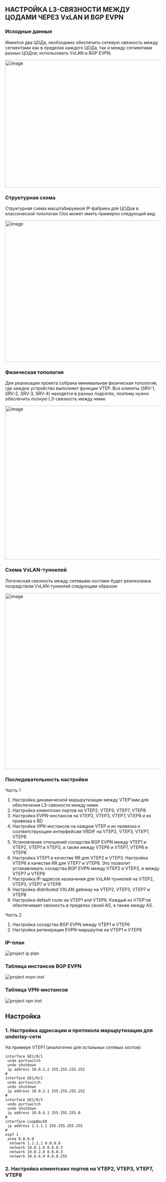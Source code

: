 ## НАСТРОЙКА L3-СВЯЗНОСТИ МЕЖДУ ЦОДАМИ ЧЕРЕЗ VxLAN И BGP EVPN

 ### Исходные данные

Имеется два ЦОДа, необходимо обеспечить сетевую связность между сегментами как в пределах каждого ЦОДа, так и между сегментами разных ЦОДов; использовать VxLAN и BGP EVPN.

<img width="712" height="411" alt="image" src="https://github.com/user-attachments/assets/c19e1465-18ae-426a-957b-1143986b0729" />

### Структурная схема

Структурная схема масштабируемой IP-фабрики для ЦОДов в классической топологии Clos может иметь примерно следующий вид:

<img width="894" height="456" alt="image" src="https://github.com/user-attachments/assets/360658fe-be42-42a1-be6d-3058ebf22de3" />

### Физическая топология

Для реализации проекта собрана минимальная физическая топология, где каждое устройство выполняет функции VTEP. Все клиенты (SRV-1, SRV-2, SRV-3, SRV-4) находятся в разных подсетях, поэтому нужно обеспечить полную L3-связность между ними:

<img width="854" height="496" alt="image" src="https://github.com/user-attachments/assets/c52e64a9-6b3e-4962-bd83-1a68e9e7d793" />

### Схема VxLAN-туннелей

Логическая связность между сетевыми хостами будет реализована посредством VxLAN-туннелей следующим образом:

<img width="926" height="568" alt="image" src="https://github.com/user-attachments/assets/2976a752-5fc0-4f96-bd93-8df1526f3f6c" />

### Последовательность настройки

Часть 1

1.	Настройка динамической маршрутизации между VTEP’ами для обеспечения L3-связности между ними
2.	Настройка клиентских портов на VTEP2, VTEP3, VTEP7, VTEP8
3.	Настройка EVPN-инстансов на VTEP2, VTEP3, VTEP7, VTEP8 и их привязка к BD
4.	Настройка VPN-инстансов на каждом VTEP и их привязка к соответствующим интерфейсам VBDIF на VTEP2, VTEP3, VTEP7, VTEP8.
5.	Установление отношений соседства BGP EVPN между VTEP1 и VTEP2, VTEP1 и VTEP3, а также между VTEP6 и VTEP7, VTEP6 и VTEP8
6.	Настройка VTEP1 в качестве RR для VTEP2 и VTEP3. Настройка VTEP6 в качестве RR для VTEP7 и VTEP8. Это позволит устанавливать соседства BGP EVPN между VTEP2 и VTEP3, и между VTEP7 и VTEP8
7.	Настройка IP-адресов назначения для VxLAN-туннелей на VTEP2, VTEP3, VTEP7 и VTEP8
8.	Настройка distributed VXLAN gateway на VTEP2, VTEP3, VTEP7 и VTEP8
9.	Настройка default route на VTEP1 and VTEP6. Каждый из VTEP’ов обеспечивает связность в пределах своей AS, а также между AS.

Часть 2

1.	Настройка соседства BGP EVPN между VTEP1 и VTEP6
2.	Настройка регенерации EVPN-маршрутов на VTEP1 и VTEP6

### IP-план

 ![project ip plan](https://github.com/user-attachments/assets/8f05db71-d565-4ea9-a806-a9a24f6bc39b)

### Таблица инстансов BGP EVPN

![project evpn inst](https://github.com/user-attachments/assets/7df4eb99-cedb-4f8f-b61d-edccf7b532de)

### Таблица VPN-инстансов

![project vpn inst](https://github.com/user-attachments/assets/af62acbb-e6a3-4ef0-9c2e-e8f50f28dca7)

## Настройка

### 1. Настройка адресации и протокола маршрутизации для underlay-сети
На примере VTEP1 (аналогично для остальных сетевых хостов):

```
interface GE1/0/1
 undo portswitch
 undo shutdown
 ip address 10.0.1.2 255.255.255.252
#
interface GE1/0/2
 undo portswitch
 undo shutdown
 ip address 10.0.2.1 255.255.255.252
#
interface GE1/0/3
 undo portswitch
 undo shutdown
 ip address 10.0.6.1 255.255.255.0
#
interface LoopBack0
 ip address 1.1.1.1 255.255.255.255
#
ospf 1
 area 0.0.0.0
  network 1.1.1.1 0.0.0.0
  network 10.0.1.0 0.0.0.3
  network 10.0.2.0 0.0.0.3
  network 10.0.6.0 0.0.0.255
```

### 2. Настройка клиентских портов на VTEP2, VTEP3, VTEP7, VTEP8

